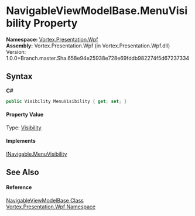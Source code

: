 # NavigableViewModelBase.MenuVisibility Property 
 

**Namespace:**&nbsp;<a href="N_Vortex_Presentation_Wpf.md">Vortex.Presentation.Wpf</a><br />**Assembly:**&nbsp;Vortex.Presentation.Wpf (in Vortex.Presentation.Wpf.dll) Version: 1.0.0+Branch.master.Sha.658e94e25938e728e69fddb982274f5d67237334

## Syntax

**C#**<br />
``` C#
public Visibility MenuVisibility { get; set; }
```


#### Property Value
Type: <a href="https://docs.microsoft.com/dotnet/api/system.windows.visibility" target="_blank">Visibility</a>

#### Implements
<a href="P_Vortex_Presentation_Wpf_INavigable_MenuVisibility.md">INavigable.MenuVisibility</a><br />

## See Also


#### Reference
<a href="T_Vortex_Presentation_Wpf_NavigableViewModelBase.md">NavigableViewModelBase Class</a><br /><a href="N_Vortex_Presentation_Wpf.md">Vortex.Presentation.Wpf Namespace</a><br />